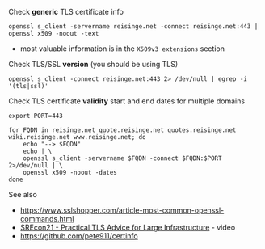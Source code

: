 Check **generic** TLS certificate info

```
openssl s_client -servername reisinge.net -connect reisinge.net:443 | openssl x509 -noout -text
```

* most valuable information is in the `X509v3 extensions` section

Check TLS/SSL **version** (you should be using TLS)

```
openssl s_client -connect reisinge.net:443 2> /dev/null | egrep -i '(tls|ssl)'
```

Check TLS certificate **validity** start and end dates for multiple domains

```
export PORT=443

for FQDN in reisinge.net quote.reisinge.net quotes.reisinge.net wiki.reisinge.net www.reisinge.net; do
    echo "--> $FQDN"
    echo | \
    openssl s_client -servername $FQDN -connect $FQDN:$PORT 2>/dev/null | \
    openssl x509 -noout -dates
done
```

See also 

* https://www.sslshopper.com/article-most-common-openssl-commands.html
* [SREcon21 - Practical TLS Advice for Large Infrastructure](https://www.youtube.com/watch?v=ildysssp26c) - video
* https://github.com/pete911/certinfo
